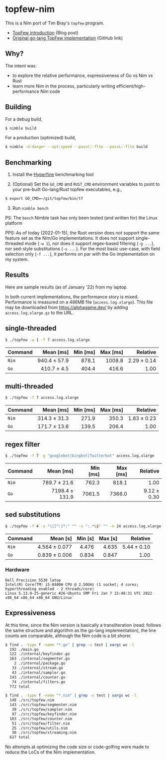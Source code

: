 # topfew-nim

This is a Nim port of Tim Bray's `topfew` program.

* [TopFew introduction](https://www.tbray.org/ongoing/When/202x/2021/03/27/Topfew-and-Amdahl) (Blog post)
* [Original go-lang TopFew implementation](https://github.com/timbray/topfew) (GitHub link)

## Why?

The intent was:
- to explore the relative performance, expressiveness of Go vs Nim vs Rust
- learn more Nim in the process, particularly writing efficient/high-performance Nim code

## Building

For a debug build,

```sh
$ nimble build
```

For a production (optimized) build,

```sh
$ nimble -d:danger --opt:speed --passC:-flto --passL:-flto build
```

## Benchmarking

1) Install the [Hyperfine](https://github.com/sharkdp/hyperfine) benchmarking tool

2) (Optional) Set the `GO_CMD` and `RUST_CMD` environment variables to point to your pre-built Go-lang/Rust topfew executables, e.g.,

```sh
$ export GO_CMD=~/git/topfew/bin/tf
```

3) Run `nimble bench`

PS: The `bench` Nimble task has only been tested (and written for) the Linux platform

PPS: As of today (2022-01-15), the Rust version does not support the same feature set as the Nim/Go implementations.  It does not support single-threaded mode (`-w 1`), nor does it support regex-based filtering (`-g ...`), nor sed-style substitutions (`-s ...`).  For the most basic use-case, with field selection only (`-f ...`), it performs on par with the Go implementation on my system.

## Results

Here are sample results (as of January '22) from my laptop.

In both current implementations, the performance story is mixed.  Performance is measured on a 486MB file (`access.log.xlarge`).  This file may be downloaded from https://alphagame.dev/ by adding `access.log.xlarge.gz` to the URL.

## single-threaded
```sh
$ ./topfew -w 1 -f 7 access.log.xlarge
```
| Command | Mean [ms] | Min [ms] | Max [ms] | Relative |
|:---|---:|---:|---:|---:|
| `Nim` | 940.4 ± 57.9 | 878.1 | 1008.8 | 2.29 ± 0.14 |
| `Go` | 410.7 ± 4.5 | 404.4 | 416.6 | 1.00 |

## multi-threaded
```sh
$ ./topfew -f 7 access.log.xlarge
```
| Command | Mean [ms] | Min [ms] | Max [ms] | Relative |
|:---|---:|---:|---:|---:|
| `Nim` | 314.3 ± 31.3 | 271.9 | 350.3 | 1.83 ± 0.23 |
| `Go` | 171.7 ± 13.6 | 139.5 | 206.4 | 1.00 |

## regex filter
```sh
$ ./topfew -f 7 -g "googlebot|bingbot|Twitterbot" access.log.xlarge
```
| Command | Mean [ms] | Min [ms] | Max [ms] | Relative |
|:---|---:|---:|---:|---:|
| `Nim` | 789.7 ± 21.6 | 762.3 | 818.1 | 1.00 |
| `Go` | 7198.4 ± 131.9 | 7061.5 | 7366.0 | 9.12 ± 0.30 |

## sed substitutions
```sh
$ ./topfew -f 4 -s "\[[^:]*:" "" -s ":.*\$" "" -n 24 access.log.xlarge
```
| Command | Mean [s] | Min [s] | Max [s] | Relative |
|:---|---:|---:|---:|---:|
| `Nim` | 4.564 ± 0.077 | 4.476 | 4.635 | 5.44 ± 0.10 |
| `Go` | 0.839 ± 0.006 | 0.834 | 0.847 | 1.00 |

### Hardware

```
Dell Precision 5530 latop
Intel(R) Core(TM) i5-8400H CPU @ 2.50GHz (1 socket; 4 cores; hyperthreading enabled - 2 threads/core)
Linux 5.13.0-25-generic #26-Ubuntu SMP Fri Jan 7 15:48:31 UTC 2022 x86_64 x86_64 x86_64 GNU/Linux`
```

## Expressiveness

At this time, since the Nim version is basically a transliteration (read: follows the same structure and algorithm as the go-lang implementation), the line counts are comparable, although the Nim code is a bit shorer.

```sh
$ find . -type f -name "*.go" | grep -v test | xargs wc -l
  192 ./main.go
  122 ./internal/keyfinder.go
  163 ./internal/segmenter.go
    2 ./internal/package.go
   33 ./internal/stream.go
   43 ./internal/sampler.go
  143 ./internal/counter.go
   74 ./internal/filters.go
  772 total
```

```sh
$ find . -type f -name "*.nim" | grep -v test | xargs wc -l
  148 ./src/topfew.nim
  143 ./src/topfew/segmenter.nim
   30 ./src/topfew/sampler.nim
   97 ./src/topfew/keyfinder.nim
  103 ./src/topfew/counter.nim
   51 ./src/topfew/filter.nim
   25 ./src/topfew/utils.nim
   30 ./src/topfew/streaming.nim
  627 total
```

No attempts at optimizing the code size or code-golfing were made to reduce the LoCs of the Nim implementation.